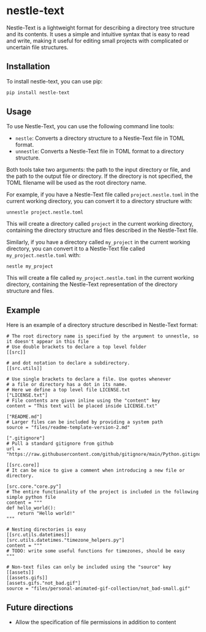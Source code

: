 # nestle-text

Nestle-Text is a lightweight format for describing a directory tree structure and its contents.
It uses a simple and intuitive syntax that is easy to read and write,
making it useful for editing small projects with complicated or uncertain file structures.

## Installation

To install nestle-text, you can use pip:

```sh
pip install nestle-text
```

## Usage
To use Nestle-Text, you can use the following command line tools:

- `nestle`: Converts a directory structure to a Nestle-Text file in TOML format.
- `unnestle`: Converts a Nestle-Text file in TOML format to a directory structure.

Both tools take two arguments: the path to the input directory or file, and the path to the output file or directory. If the directory is not specified, the TOML filename will be used as the root directory name.

For example, if you have a Nestle-Text file called `project.nestle.toml` in the current working directory, you can convert it to a directory structure with:

    unnestle project.nestle.toml

This will create a directory called `project` in the current working directory, containing the directory structure and files described in the Nestle-Text file.

Similarly, if you have a directory called `my_project` in the current working directory, you can convert it to a Nestle-Text file called `my_project.nestle.toml` with:

    nestle my_project

This will create a file called `my_project.nestle.toml` in the current working directory, containing the Nestle-Text representation of the directory structure and files.


## Example

Here is an example of a directory structure described in Nestle-Text format:

```
# The root directory name is specified by the argument to unnestle, so it doesn't appear in this file
# Use double brackets to declare a top level folder
[[src]]

# and dot notation to declare a subdirectory.
[[src.utils]]

# Use single brackets to declare a file. Use quotes whenever 
# a file or directory has a dot in its name.
# Here we define a top level file LICENSE.txt
["LICENSE.txt"]
# File contents are given inline using the "content" key
content = "This text will be placed inside LICENSE.txt"

["README.md"]
# Larger files can be included by providing a system path
source = "files/readme-template-version-2.md"

[".gitignore"]
# Pull a standard gitignore from github
url = "https://raw.githubusercontent.com/github/gitignore/main/Python.gitignore"

[[src.core]]
# It can be nice to give a comment when introducing a new file or directory.

[src.core."core.py"]
# The entire functionality of the project is included in the following simple python file
content = """
def hello_world():
    return "Hello world!"
"""

# Nesting directories is easy
[[src.utils.datetimes]]
[src.utils.datetimes."timezone_helpers.py"]
content = """
# TODO: write some useful functions for timezones, should be easy
"""

# Non-text files can only be included using the "source" key
[[assets]]
[[assets.gifs]]
[assets.gifs."not_bad.gif"]
source = "files/personal-animated-gif-collection/not_bad-small.gif"
```

## Future directions
- Allow the specification of file permissions in addition to content

